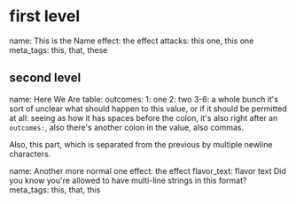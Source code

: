 # first level

name: This is the Name
effect: the effect
attacks: this one, this one
meta_tags: this, that, these

## second level

name: Here We Are
table: 
outcomes: 
1: one
2: two
3-6: a whole bunch
it's sort of unclear what should happen to this value, or if it should be permitted at all: seeing as how it has spaces before the colon, it's also right after an `outcomes:`, also there's another colon in the value, also commas.

Also, this part, which is separated from the previous by multiple newline characters.

name: Another more normal one
effect: the effect
flavor_text: flavor text
Did you know you're allowed to have multi-line strings in this format?
meta_tags: this, that, this
